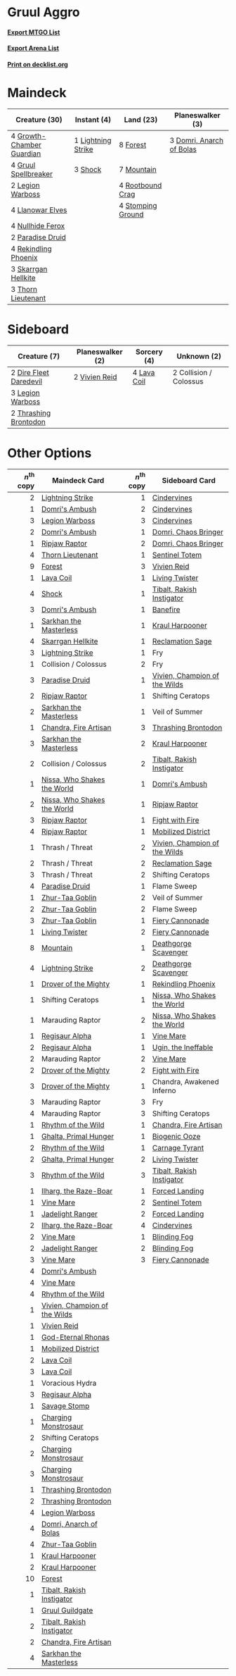 # Gruul Aggro

#### [Export MTGO List](../collection/Gruul%20Aggro/Gruul%20Aggro.txt)
#### [Export Arena List](../collection/Gruul%20Aggro/Gruul%20Aggro_arena.txt)
#### [Print on decklist.org](http://decklist.org/?deckmain=3%09Domri,%20Anarch%20of%20Bolas%0A8%09Forest%0A4%09Growth-Chamber%20Guardian%0A4%09Gruul%20Spellbreaker%0A2%09Legion%20Warboss%0A1%09Lightning%20Strike%0A4%09Llanowar%20Elves%0A7%09Mountain%0A4%09Nullhide%20Ferox%0A2%09Paradise%20Druid%0A4%09Rekindling%20Phoenix%0A4%09Rootbound%20Crag%0A3%09Shock%0A3%09Skarrgan%20Hellkite%0A4%09Stomping%20Ground%0A3%09Thorn%20Lieutenant&deckside=2%09Collision%20/%20Colossus%0A2%09Dire%20Fleet%20Daredevil%0A4%09Lava%20Coil%0A3%09Legion%20Warboss%0A2%09Thrashing%20Brontodon%0A2%09Vivien%20Reid)
# Maindeck

|                                           Creature (30)                                            |                                         Instant (4)                                         |                                         Land (23)                                          |                                         Planeswalker (3)                                          |
|----------------------------------------------------------------------------------------------------|---------------------------------------------------------------------------------------------|--------------------------------------------------------------------------------------------|---------------------------------------------------------------------------------------------------|
|4 [Growth-Chamber Guardian](http://gatherer.wizards.com/Pages/Card/Details.aspx?multiverseid=457272)|1 [Lightning Strike](http://gatherer.wizards.com/Pages/Card/Details.aspx?multiverseid=383299)|8 [Forest](http://gatherer.wizards.com/Pages/Card/Details.aspx?multiverseid=439860)         |3 [Domri, Anarch of Bolas](http://gatherer.wizards.com/Pages/Card/Details.aspx?multiverseid=461118)|
|4 [Gruul Spellbreaker](http://gatherer.wizards.com/Pages/Card/Details.aspx?multiverseid=457323)     |3 [Shock](http://gatherer.wizards.com/Pages/Card/Details.aspx?multiverseid=129732)           |7 [Mountain](http://gatherer.wizards.com/Pages/Card/Details.aspx?multiverseid=439859)       |                                                                                                   |
|2 [Legion Warboss](http://gatherer.wizards.com/Pages/Card/Details.aspx?multiverseid=452859)         |                                                                                             |4 [Rootbound Crag](http://gatherer.wizards.com/Pages/Card/Details.aspx?multiverseid=420934) |                                                                                                   |
|4 [Llanowar Elves](http://gatherer.wizards.com/Pages/Card/Details.aspx?multiverseid=129626)         |                                                                                             |4 [Stomping Ground](http://gatherer.wizards.com/Pages/Card/Details.aspx?multiverseid=405110)|                                                                                                   |
|4 [Nullhide Ferox](http://gatherer.wizards.com/Pages/Card/Details.aspx?multiverseid=452888)         |                                                                                             |                                                                                            |                                                                                                   |
|2 [Paradise Druid](http://gatherer.wizards.com/Pages/Card/Details.aspx?multiverseid=461098)         |                                                                                             |                                                                                            |                                                                                                   |
|4 [Rekindling Phoenix](http://gatherer.wizards.com/Pages/Card/Details.aspx?multiverseid=439768)     |                                                                                             |                                                                                            |                                                                                                   |
|3 [Skarrgan Hellkite](http://gatherer.wizards.com/Pages/Card/Details.aspx?multiverseid=457258)      |                                                                                             |                                                                                            |                                                                                                   |
|3 [Thorn Lieutenant](http://gatherer.wizards.com/Pages/Card/Details.aspx?multiverseid=447339)       |                                                                                             |                                                                                            |                                                                                                   |


# Sideboard

|                                          Creature (7)                                           |                                    Planeswalker (2)                                    |                                     Sorcery (4)                                      |     Unknown (2)      |
|-------------------------------------------------------------------------------------------------|----------------------------------------------------------------------------------------|--------------------------------------------------------------------------------------|----------------------|
|2 [Dire Fleet Daredevil](http://gatherer.wizards.com/Pages/Card/Details.aspx?multiverseid=439756)|2 [Vivien Reid](http://gatherer.wizards.com/Pages/Card/Details.aspx?multiverseid=447344)|4 [Lava Coil](http://gatherer.wizards.com/Pages/Card/Details.aspx?multiverseid=452858)|2 Collision / Colossus|
|3 [Legion Warboss](http://gatherer.wizards.com/Pages/Card/Details.aspx?multiverseid=452859)      |                                                                                        |                                                                                      |                      |
|2 [Thrashing Brontodon](http://gatherer.wizards.com/Pages/Card/Details.aspx?multiverseid=456570) |                                                                                        |                                                                                      |                      |


# Other Options

|*n*<sup>th</sup> copy|                                             Maindeck Card                                              |*n*<sup>th</sup> copy|                                             Sideboard Card                                             |
|--------------------:|--------------------------------------------------------------------------------------------------------|--------------------:|--------------------------------------------------------------------------------------------------------|
|                    2|[Lightning Strike](http://gatherer.wizards.com/Pages/Card/Details.aspx?multiverseid=383299)             |                    1|[Cindervines](http://gatherer.wizards.com/Pages/Card/Details.aspx?multiverseid=457305)                  |
|                    1|[Domri's Ambush](http://gatherer.wizards.com/Pages/Card/Details.aspx?multiverseid=461119)               |                    2|[Cindervines](http://gatherer.wizards.com/Pages/Card/Details.aspx?multiverseid=457305)                  |
|                    3|[Legion Warboss](http://gatherer.wizards.com/Pages/Card/Details.aspx?multiverseid=452859)               |                    3|[Cindervines](http://gatherer.wizards.com/Pages/Card/Details.aspx?multiverseid=457305)                  |
|                    2|[Domri's Ambush](http://gatherer.wizards.com/Pages/Card/Details.aspx?multiverseid=461119)               |                    1|[Domri, Chaos Bringer](http://gatherer.wizards.com/Pages/Card/Details.aspx?multiverseid=460128)         |
|                    1|[Ripjaw Raptor](http://gatherer.wizards.com/Pages/Card/Details.aspx?multiverseid=435359)                |                    2|[Domri, Chaos Bringer](http://gatherer.wizards.com/Pages/Card/Details.aspx?multiverseid=460128)         |
|                    4|[Thorn Lieutenant](http://gatherer.wizards.com/Pages/Card/Details.aspx?multiverseid=447339)             |                    1|[Sentinel Totem](http://gatherer.wizards.com/Pages/Card/Details.aspx?multiverseid=435404)               |
|                    9|[Forest](http://gatherer.wizards.com/Pages/Card/Details.aspx?multiverseid=439860)                       |                    3|[Vivien Reid](http://gatherer.wizards.com/Pages/Card/Details.aspx?multiverseid=447344)                  |
|                    1|[Lava Coil](http://gatherer.wizards.com/Pages/Card/Details.aspx?multiverseid=452858)                    |                    1|[Living Twister](http://gatherer.wizards.com/Pages/Card/Details.aspx?multiverseid=461130)               |
|                    4|[Shock](http://gatherer.wizards.com/Pages/Card/Details.aspx?multiverseid=129732)                        |                    1|[Tibalt, Rakish Instigator](http://gatherer.wizards.com/Pages/Card/Details.aspx?multiverseid=461073)    |
|                    3|[Domri's Ambush](http://gatherer.wizards.com/Pages/Card/Details.aspx?multiverseid=461119)               |                    1|[Banefire](http://gatherer.wizards.com/Pages/Card/Details.aspx?multiverseid=186613)                     |
|                    1|[Sarkhan the Masterless](http://gatherer.wizards.com/Pages/Card/Details.aspx?multiverseid=461070)       |                    1|[Kraul Harpooner](http://gatherer.wizards.com/Pages/Card/Details.aspx?multiverseid=452886)              |
|                    4|[Skarrgan Hellkite](http://gatherer.wizards.com/Pages/Card/Details.aspx?multiverseid=457258)            |                    1|[Reclamation Sage](http://gatherer.wizards.com/Pages/Card/Details.aspx?multiverseid=389651)             |
|                    3|[Lightning Strike](http://gatherer.wizards.com/Pages/Card/Details.aspx?multiverseid=383299)             |                    1|Fry                                                                                                     |
|                    1|Collision / Colossus                                                                                    |                    2|Fry                                                                                                     |
|                    3|[Paradise Druid](http://gatherer.wizards.com/Pages/Card/Details.aspx?multiverseid=461098)               |                    1|[Vivien, Champion of the Wilds](http://gatherer.wizards.com/Pages/Card/Details.aspx?multiverseid=461107)|
|                    2|[Ripjaw Raptor](http://gatherer.wizards.com/Pages/Card/Details.aspx?multiverseid=435359)                |                    1|Shifting Ceratops                                                                                       |
|                    2|[Sarkhan the Masterless](http://gatherer.wizards.com/Pages/Card/Details.aspx?multiverseid=461070)       |                    1|Veil of Summer                                                                                          |
|                    1|[Chandra, Fire Artisan](http://gatherer.wizards.com/Pages/Card/Details.aspx?multiverseid=461046)        |                    3|[Thrashing Brontodon](http://gatherer.wizards.com/Pages/Card/Details.aspx?multiverseid=456570)          |
|                    3|[Sarkhan the Masterless](http://gatherer.wizards.com/Pages/Card/Details.aspx?multiverseid=461070)       |                    2|[Kraul Harpooner](http://gatherer.wizards.com/Pages/Card/Details.aspx?multiverseid=452886)              |
|                    2|Collision / Colossus                                                                                    |                    2|[Tibalt, Rakish Instigator](http://gatherer.wizards.com/Pages/Card/Details.aspx?multiverseid=461073)    |
|                    1|[Nissa, Who Shakes the World](http://gatherer.wizards.com/Pages/Card/Details.aspx?multiverseid=461096)  |                    1|[Domri's Ambush](http://gatherer.wizards.com/Pages/Card/Details.aspx?multiverseid=461119)               |
|                    2|[Nissa, Who Shakes the World](http://gatherer.wizards.com/Pages/Card/Details.aspx?multiverseid=461096)  |                    1|[Ripjaw Raptor](http://gatherer.wizards.com/Pages/Card/Details.aspx?multiverseid=435359)                |
|                    3|[Ripjaw Raptor](http://gatherer.wizards.com/Pages/Card/Details.aspx?multiverseid=435359)                |                    1|[Fight with Fire](http://gatherer.wizards.com/Pages/Card/Details.aspx?multiverseid=443007)              |
|                    4|[Ripjaw Raptor](http://gatherer.wizards.com/Pages/Card/Details.aspx?multiverseid=435359)                |                    1|[Mobilized District](http://gatherer.wizards.com/Pages/Card/Details.aspx?multiverseid=461176)           |
|                    1|Thrash / Threat                                                                                         |                    2|[Vivien, Champion of the Wilds](http://gatherer.wizards.com/Pages/Card/Details.aspx?multiverseid=461107)|
|                    2|Thrash / Threat                                                                                         |                    2|[Reclamation Sage](http://gatherer.wizards.com/Pages/Card/Details.aspx?multiverseid=389651)             |
|                    3|Thrash / Threat                                                                                         |                    2|Shifting Ceratops                                                                                       |
|                    4|[Paradise Druid](http://gatherer.wizards.com/Pages/Card/Details.aspx?multiverseid=461098)               |                    1|Flame Sweep                                                                                             |
|                    1|[Zhur-Taa Goblin](http://gatherer.wizards.com/Pages/Card/Details.aspx?multiverseid=457359)              |                    2|Veil of Summer                                                                                          |
|                    2|[Zhur-Taa Goblin](http://gatherer.wizards.com/Pages/Card/Details.aspx?multiverseid=457359)              |                    2|Flame Sweep                                                                                             |
|                    3|[Zhur-Taa Goblin](http://gatherer.wizards.com/Pages/Card/Details.aspx?multiverseid=457359)              |                    1|[Fiery Cannonade](http://gatherer.wizards.com/Pages/Card/Details.aspx?multiverseid=435297)              |
|                    1|[Living Twister](http://gatherer.wizards.com/Pages/Card/Details.aspx?multiverseid=461130)               |                    2|[Fiery Cannonade](http://gatherer.wizards.com/Pages/Card/Details.aspx?multiverseid=435297)              |
|                    8|[Mountain](http://gatherer.wizards.com/Pages/Card/Details.aspx?multiverseid=439859)                     |                    1|[Deathgorge Scavenger](http://gatherer.wizards.com/Pages/Card/Details.aspx?multiverseid=435339)         |
|                    4|[Lightning Strike](http://gatherer.wizards.com/Pages/Card/Details.aspx?multiverseid=383299)             |                    2|[Deathgorge Scavenger](http://gatherer.wizards.com/Pages/Card/Details.aspx?multiverseid=435339)         |
|                    1|[Drover of the Mighty](http://gatherer.wizards.com/Pages/Card/Details.aspx?multiverseid=435342)         |                    1|[Rekindling Phoenix](http://gatherer.wizards.com/Pages/Card/Details.aspx?multiverseid=439768)           |
|                    1|Shifting Ceratops                                                                                       |                    1|[Nissa, Who Shakes the World](http://gatherer.wizards.com/Pages/Card/Details.aspx?multiverseid=461096)  |
|                    1|Marauding Raptor                                                                                        |                    2|[Nissa, Who Shakes the World](http://gatherer.wizards.com/Pages/Card/Details.aspx?multiverseid=461096)  |
|                    1|[Regisaur Alpha](http://gatherer.wizards.com/Pages/Card/Details.aspx?multiverseid=435383)               |                    1|[Vine Mare](http://gatherer.wizards.com/Pages/Card/Details.aspx?multiverseid=447343)                    |
|                    2|[Regisaur Alpha](http://gatherer.wizards.com/Pages/Card/Details.aspx?multiverseid=435383)               |                    1|[Ugin, the Ineffable](http://gatherer.wizards.com/Pages/Card/Details.aspx?multiverseid=460929)          |
|                    2|Marauding Raptor                                                                                        |                    2|[Vine Mare](http://gatherer.wizards.com/Pages/Card/Details.aspx?multiverseid=447343)                    |
|                    2|[Drover of the Mighty](http://gatherer.wizards.com/Pages/Card/Details.aspx?multiverseid=435342)         |                    2|[Fight with Fire](http://gatherer.wizards.com/Pages/Card/Details.aspx?multiverseid=443007)              |
|                    3|[Drover of the Mighty](http://gatherer.wizards.com/Pages/Card/Details.aspx?multiverseid=435342)         |                    1|Chandra, Awakened Inferno                                                                               |
|                    3|Marauding Raptor                                                                                        |                    3|Fry                                                                                                     |
|                    4|Marauding Raptor                                                                                        |                    3|Shifting Ceratops                                                                                       |
|                    1|[Rhythm of the Wild](http://gatherer.wizards.com/Pages/Card/Details.aspx?multiverseid=457345)           |                    1|[Chandra, Fire Artisan](http://gatherer.wizards.com/Pages/Card/Details.aspx?multiverseid=461046)        |
|                    1|[Ghalta, Primal Hunger](http://gatherer.wizards.com/Pages/Card/Details.aspx?multiverseid=456564)        |                    1|[Biogenic Ooze](http://gatherer.wizards.com/Pages/Card/Details.aspx?multiverseid=457266)                |
|                    2|[Rhythm of the Wild](http://gatherer.wizards.com/Pages/Card/Details.aspx?multiverseid=457345)           |                    1|[Carnage Tyrant](http://gatherer.wizards.com/Pages/Card/Details.aspx?multiverseid=435334)               |
|                    2|[Ghalta, Primal Hunger](http://gatherer.wizards.com/Pages/Card/Details.aspx?multiverseid=456564)        |                    2|[Living Twister](http://gatherer.wizards.com/Pages/Card/Details.aspx?multiverseid=461130)               |
|                    3|[Rhythm of the Wild](http://gatherer.wizards.com/Pages/Card/Details.aspx?multiverseid=457345)           |                    3|[Tibalt, Rakish Instigator](http://gatherer.wizards.com/Pages/Card/Details.aspx?multiverseid=461073)    |
|                    1|[Ilharg, the Raze-Boar](http://gatherer.wizards.com/Pages/Card/Details.aspx?multiverseid=461060)        |                    1|[Forced Landing](http://gatherer.wizards.com/Pages/Card/Details.aspx?multiverseid=461088)               |
|                    1|[Vine Mare](http://gatherer.wizards.com/Pages/Card/Details.aspx?multiverseid=447343)                    |                    2|[Sentinel Totem](http://gatherer.wizards.com/Pages/Card/Details.aspx?multiverseid=435404)               |
|                    1|[Jadelight Ranger](http://gatherer.wizards.com/Pages/Card/Details.aspx?multiverseid=439793)             |                    2|[Forced Landing](http://gatherer.wizards.com/Pages/Card/Details.aspx?multiverseid=461088)               |
|                    2|[Ilharg, the Raze-Boar](http://gatherer.wizards.com/Pages/Card/Details.aspx?multiverseid=461060)        |                    4|[Cindervines](http://gatherer.wizards.com/Pages/Card/Details.aspx?multiverseid=457305)                  |
|                    2|[Vine Mare](http://gatherer.wizards.com/Pages/Card/Details.aspx?multiverseid=447343)                    |                    1|[Blinding Fog](http://gatherer.wizards.com/Pages/Card/Details.aspx?multiverseid=435332)                 |
|                    2|[Jadelight Ranger](http://gatherer.wizards.com/Pages/Card/Details.aspx?multiverseid=439793)             |                    2|[Blinding Fog](http://gatherer.wizards.com/Pages/Card/Details.aspx?multiverseid=435332)                 |
|                    3|[Vine Mare](http://gatherer.wizards.com/Pages/Card/Details.aspx?multiverseid=447343)                    |                    3|[Fiery Cannonade](http://gatherer.wizards.com/Pages/Card/Details.aspx?multiverseid=435297)              |
|                    4|[Domri's Ambush](http://gatherer.wizards.com/Pages/Card/Details.aspx?multiverseid=461119)               |                     |                                                                                                        |
|                    4|[Vine Mare](http://gatherer.wizards.com/Pages/Card/Details.aspx?multiverseid=447343)                    |                     |                                                                                                        |
|                    4|[Rhythm of the Wild](http://gatherer.wizards.com/Pages/Card/Details.aspx?multiverseid=457345)           |                     |                                                                                                        |
|                    1|[Vivien, Champion of the Wilds](http://gatherer.wizards.com/Pages/Card/Details.aspx?multiverseid=461107)|                     |                                                                                                        |
|                    1|[Vivien Reid](http://gatherer.wizards.com/Pages/Card/Details.aspx?multiverseid=447344)                  |                     |                                                                                                        |
|                    1|[God-Eternal Rhonas](http://gatherer.wizards.com/Pages/Card/Details.aspx?multiverseid=461090)           |                     |                                                                                                        |
|                    1|[Mobilized District](http://gatherer.wizards.com/Pages/Card/Details.aspx?multiverseid=461176)           |                     |                                                                                                        |
|                    2|[Lava Coil](http://gatherer.wizards.com/Pages/Card/Details.aspx?multiverseid=452858)                    |                     |                                                                                                        |
|                    3|[Lava Coil](http://gatherer.wizards.com/Pages/Card/Details.aspx?multiverseid=452858)                    |                     |                                                                                                        |
|                    1|Voracious Hydra                                                                                         |                     |                                                                                                        |
|                    3|[Regisaur Alpha](http://gatherer.wizards.com/Pages/Card/Details.aspx?multiverseid=435383)               |                     |                                                                                                        |
|                    1|[Savage Stomp](http://gatherer.wizards.com/Pages/Card/Details.aspx?multiverseid=435361)                 |                     |                                                                                                        |
|                    1|[Charging Monstrosaur](http://gatherer.wizards.com/Pages/Card/Details.aspx?multiverseid=435292)         |                     |                                                                                                        |
|                    2|Shifting Ceratops                                                                                       |                     |                                                                                                        |
|                    2|[Charging Monstrosaur](http://gatherer.wizards.com/Pages/Card/Details.aspx?multiverseid=435292)         |                     |                                                                                                        |
|                    3|[Charging Monstrosaur](http://gatherer.wizards.com/Pages/Card/Details.aspx?multiverseid=435292)         |                     |                                                                                                        |
|                    1|[Thrashing Brontodon](http://gatherer.wizards.com/Pages/Card/Details.aspx?multiverseid=456570)          |                     |                                                                                                        |
|                    2|[Thrashing Brontodon](http://gatherer.wizards.com/Pages/Card/Details.aspx?multiverseid=456570)          |                     |                                                                                                        |
|                    4|[Legion Warboss](http://gatherer.wizards.com/Pages/Card/Details.aspx?multiverseid=452859)               |                     |                                                                                                        |
|                    4|[Domri, Anarch of Bolas](http://gatherer.wizards.com/Pages/Card/Details.aspx?multiverseid=461118)       |                     |                                                                                                        |
|                    4|[Zhur-Taa Goblin](http://gatherer.wizards.com/Pages/Card/Details.aspx?multiverseid=457359)              |                     |                                                                                                        |
|                    1|[Kraul Harpooner](http://gatherer.wizards.com/Pages/Card/Details.aspx?multiverseid=452886)              |                     |                                                                                                        |
|                    2|[Kraul Harpooner](http://gatherer.wizards.com/Pages/Card/Details.aspx?multiverseid=452886)              |                     |                                                                                                        |
|                   10|[Forest](http://gatherer.wizards.com/Pages/Card/Details.aspx?multiverseid=439860)                       |                     |                                                                                                        |
|                    1|[Tibalt, Rakish Instigator](http://gatherer.wizards.com/Pages/Card/Details.aspx?multiverseid=461073)    |                     |                                                                                                        |
|                    1|[Gruul Guildgate](http://gatherer.wizards.com/Pages/Card/Details.aspx?multiverseid=376359)              |                     |                                                                                                        |
|                    2|[Tibalt, Rakish Instigator](http://gatherer.wizards.com/Pages/Card/Details.aspx?multiverseid=461073)    |                     |                                                                                                        |
|                    2|[Chandra, Fire Artisan](http://gatherer.wizards.com/Pages/Card/Details.aspx?multiverseid=461046)        |                     |                                                                                                        |
|                    4|[Sarkhan the Masterless](http://gatherer.wizards.com/Pages/Card/Details.aspx?multiverseid=461070)       |                     |                                                                                                        |

